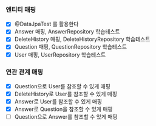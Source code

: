 ### 엔티티 매핑
* [x] @DataJpaTest 를 활용한다
* [x] Answer 매핑, AnswerRepository 학습테스트
* [x] DeleteHistory 매핑, DeleteHistoryRepository 학습테스트
* [x] Question 매핑, QuestionRepository 학습테스트
* [x] User 매핑, UserRepository 학습테스트

### 연관 관계 매핑
* [x] Question으로 User를 참조할 수 있게 매핑
* [x] DeleteHistory로 User를 참조할 수 있게 매핑
* [x] Answer로 User를 참조할 수 있게 매핑
* [x] Answer로 Question을 참조할 수 있게 매핑
* [ ] Question으로 Answer를 참조할 수 있게 매핑
